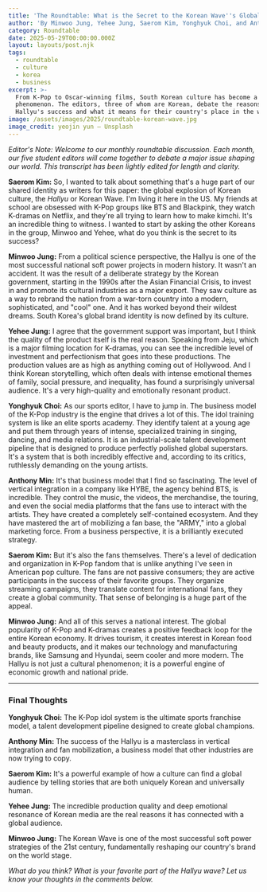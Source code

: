 ```yaml
---
title: 'The Roundtable: What is the Secret to the Korean Wave''s Global Power?'
author: 'By Minwoo Jung, Yehee Jung, Saerom Kim, Yonghyuk Choi, and Anthony Min'
category: Roundtable
date: 2025-05-29T00:00:00.000Z
layout: layouts/post.njk
tags:
  - roundtable
  - culture
  - korea
  - business
excerpt: >-
  From K-Pop to Oscar-winning films, South Korean culture has become a global
  phenomenon. The editors, three of whom are Korean, debate the reasons for the
  Hallyu's success and what it means for their country's place in the world.
image: /assets/images/2025/roundtable-korean-wave.jpg
image_credit: yeojin yun — Unsplash
---
```


*Editor's Note: Welcome to our monthly roundtable discussion. Each month, our five student editors will come together to debate a major issue shaping our world. This transcript has been lightly edited for length and clarity.*

**Saerom Kim:** So, I wanted to talk about something that's a huge part of our shared identity as writers for this paper: the global explosion of Korean culture, the *Hallyu* or Korean Wave. I'm living it here in the US. My friends at school are obsessed with K-Pop groups like BTS and Blackpink, they watch K-dramas on Netflix, and they're all trying to learn how to make kimchi. It's an incredible thing to witness. I wanted to start by asking the other Koreans in the group, Minwoo and Yehee, what do you think is the secret to its success?

**Minwoo Jung:** From a political science perspective, the Hallyu is one of the most successful national soft power projects in modern history. It wasn't an accident. It was the result of a deliberate strategy by the Korean government, starting in the 1990s after the Asian Financial Crisis, to invest in and promote its cultural industries as a major export. They saw culture as a way to rebrand the nation from a war-torn country into a modern, sophisticated, and "cool" one. And it has worked beyond their wildest dreams. South Korea's global brand identity is now defined by its culture.

**Yehee Jung:** I agree that the government support was important, but I think the quality of the product itself is the real reason. Speaking from Jeju, which is a major filming location for K-dramas, you can see the incredible level of investment and perfectionism that goes into these productions. The production values are as high as anything coming out of Hollywood. And I think Korean storytelling, which often deals with intense emotional themes of family, social pressure, and inequality, has found a surprisingly universal audience. It's a very high-quality and emotionally resonant product.

**Yonghyuk Choi:** As our sports editor, I have to jump in. The business model of the K-Pop industry is the engine that drives a lot of this. The idol training system is like an elite sports academy. They identify talent at a young age and put them through years of intense, specialized training in singing, dancing, and media relations. It is an industrial-scale talent development pipeline that is designed to produce perfectly polished global superstars. It's a system that is both incredibly effective and, according to its critics, ruthlessly demanding on the young artists.

**Anthony Min:** It's that business model that I find so fascinating. The level of vertical integration in a company like HYBE, the agency behind BTS, is incredible. They control the music, the videos, the merchandise, the touring, and even the social media platforms that the fans use to interact with the artists. They have created a completely self-contained ecosystem. And they have mastered the art of mobilizing a fan base, the "ARMY," into a global marketing force. From a business perspective, it is a brilliantly executed strategy.

**Saerom Kim:** But it's also the fans themselves. There's a level of dedication and organization in K-Pop fandom that is unlike anything I've seen in American pop culture. The fans are not passive consumers; they are active participants in the success of their favorite groups. They organize streaming campaigns, they translate content for international fans, they create a global community. That sense of belonging is a huge part of the appeal.

**Minwoo Jung:** And all of this serves a national interest. The global popularity of K-Pop and K-dramas creates a positive feedback loop for the entire Korean economy. It drives tourism, it creates interest in Korean food and beauty products, and it makes our technology and manufacturing brands, like Samsung and Hyundai, seem cooler and more modern. The Hallyu is not just a cultural phenomenon; it is a powerful engine of economic growth and national pride.

---
### Final Thoughts

**Yonghyuk Choi:** The K-Pop idol system is the ultimate sports franchise model, a talent development pipeline designed to create global champions.

**Anthony Min:** The success of the Hallyu is a masterclass in vertical integration and fan mobilization, a business model that other industries are now trying to copy.

**Saerom Kim:** It's a powerful example of how a culture can find a global audience by telling stories that are both uniquely Korean and universally human.

**Yehee Jung:** The incredible production quality and deep emotional resonance of Korean media are the real reasons it has connected with a global audience.

**Minwoo Jung:** The Korean Wave is one of the most successful soft power strategies of the 21st century, fundamentally reshaping our country's brand on the world stage.

*What do you think? What is your favorite part of the Hallyu wave? Let us know your thoughts in the comments below.*
